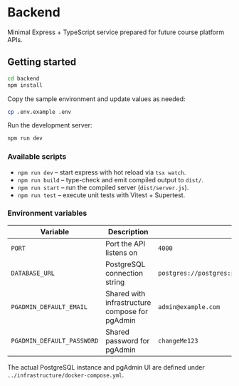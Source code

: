 # Backend

Minimal Express + TypeScript service prepared for future course platform APIs.

## Getting started

```bash
cd backend
npm install
```

Copy the sample environment and update values as needed:

```bash
cp .env.example .env
```

Run the development server:

```bash
npm run dev
```

### Available scripts

- `npm run dev` – start express with hot reload via `tsx watch`.
- `npm run build` – type-check and emit compiled output to `dist/`.
- `npm run start` – run the compiled server (`dist/server.js`).
- `npm run test` – execute unit tests with Vitest + Supertest.

### Environment variables

| Variable | Description | Default |
|----------|-------------|---------|
| `PORT` | Port the API listens on | `4000` |
| `DATABASE_URL` | PostgreSQL connection string | `postgres://postgres:postgres@localhost:5432/course_platform` |
| `PGADMIN_DEFAULT_EMAIL` | Shared with infrastructure compose for pgAdmin | `admin@example.com` |
| `PGADMIN_DEFAULT_PASSWORD` | Shared password for pgAdmin | `changeMe123` |

The actual PostgreSQL instance and pgAdmin UI are defined under `../infrastructure/docker-compose.yml`.